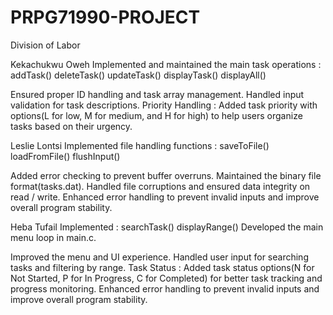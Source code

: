 # PRPG71990-PROJECT
Division of Labor

Kekachukwu Oweh
Implemented and maintained the main task operations :
addTask()
deleteTask()
updateTask()
displayTask()
displayAll()

Ensured proper ID handling and task array management.
Handled input validation for task descriptions.
Priority Handling : Added task priority with options(L for low, M for medium, and H for high) to help users organize tasks based on their urgency.



Leslie Lontsi
Implemented file handling functions :
saveToFile()
loadFromFile()
flushInput()

Added error checking to prevent buffer overruns.
Maintained the binary file format(tasks.dat).
Handled file corruptions and ensured data integrity on read / write.
Enhanced error handling to prevent invalid inputs and improve overall program stability.



Heba Tufail
Implemented :
searchTask()
displayRange()
Developed the main menu loop in main.c.

Improved the menu and UI experience.
Handled user input for searching tasks and filtering by range.
Task Status : Added task status options(N for Not Started, P for In Progress, C for Completed) for better task tracking and progress monitoring.
Enhanced error handling to prevent invalid inputs and improve overall program stability.